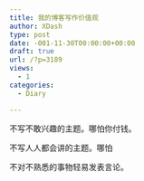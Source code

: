```yaml
---
title: 我的博客写作价值观
author: XDash
type: post
date: -001-11-30T00:00:00+00:00
draft: true
url: /?p=3189
views:
  - 1
categories:
  - Diary

---
```

不写不敢兴趣的主题。哪怕你付钱。

不写人人都会讲的主题。哪怕

不对不熟悉的事物轻易发表言论。